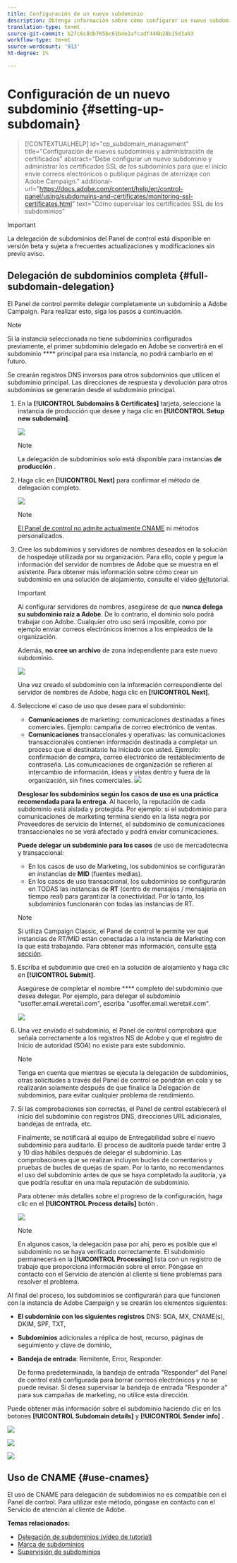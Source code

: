 ```yaml
---
title: Configuración de un nuevo subdominio
description: Obtenga información sobre cómo configurar un nuevo subdominio para las instancias de campaña
translation-type: tm+mt
source-git-commit: b27c6c8db765bc61b4e2afcadf446b28b15d3a93
workflow-type: tm+mt
source-wordcount: '913'
ht-degree: 1%

---
```



# Configuración de un nuevo subdominio {#setting-up-subdomain}

>[!CONTEXTUALHELP]
>id="cp_subdomain_management"
>title="Configuración de nuevos subdominios y administración de certificados"
>abstract="Debe configurar un nuevo subdominio y administrar los certificados SSL de los subdominios para que el inicio envíe correos electrónicos o publique páginas de aterrizaje con Adobe Campaign."
>additional-url="https://docs.adobe.com/content/help/en/control-panel/using/subdomains-and-certificates/monitoring-ssl-certificates.html" text="Cómo supervisar los certificados SSL de los subdominios"

>[!IMPORTANT]
>
>La delegación de subdominios del Panel de control está disponible en versión beta y sujeta a frecuentes actualizaciones y modificaciones sin previo aviso.

## Delegación de subdominios completa {#full-subdomain-delegation}

El Panel de control permite delegar completamente un subdominio a Adobe Campaign. Para realizar esto, siga los pasos a continuación.

>[!NOTE]
>
>Si la instancia seleccionada no tiene subdominios configurados previamente, el primer subdominio delegado en Adobe se convertirá en el subdominio **** principal para esa instancia, no podrá cambiarlo en el futuro.
>
>Se crearán registros DNS inversos para otros subdominios que utilicen el subdominio principal. Las direcciones de respuesta y devolución para otros subdominios se generarán desde el subdominio principal.

1. En la **[!UICONTROL Subdomains & Certificates]** tarjeta, seleccione la instancia de producción que desee y haga clic en **[!UICONTROL Setup new subdomain]**.

   ![](assets/subdomain1.png)

   >[!NOTE]
   >
   >La delegación de subdominios solo está disponible para instancias **de producción** .

1. Haga clic en **[!UICONTROL Next]** para confirmar el método de delegación completo.

   ![](assets/subdomain3.png)

   >[!NOTE]
   >
   >[El Panel de control no admite actualmente CNAME](#use-cnames) ni métodos personalizados.

1. Cree los subdominios y servidores de nombres deseados en la solución de hospedaje utilizada por su organización. Para ello, copie y pegue la información del servidor de nombres de Adobe que se muestra en el asistente. Para obtener más información sobre cómo crear un subdominio en una solución de alojamiento, consulte el vídeo [del](https://video.tv.adobe.com/v/30175?captions=spa)tutorial.

   >[!IMPORTANT]
   >
   >Al configurar servidores de nombres, asegúrese de que **nunca delega su subdominio raíz a Adobe**. De lo contrario, el dominio solo podrá trabajar con Adobe. Cualquier otro uso será imposible, como por ejemplo enviar correos electrónicos internos a los empleados de la organización.
   >
   >Además, **no cree un archivo** de zona independiente para este nuevo subdominio.

   ![](assets/subdomain4.png)

   Una vez creado el subdominio con la información correspondiente del servidor de nombres de Adobe, haga clic en **[!UICONTROL Next]**.

1. Seleccione el caso de uso que desee para el subdominio:

   * **Comunicaciones** de marketing: comunicaciones destinadas a fines comerciales. Ejemplo: campaña de correo electrónico de ventas.
   * **Comunicaciones** transaccionales y operativas: las comunicaciones transaccionales contienen información destinada a completar un proceso que el destinatario ha iniciado con usted. Ejemplo: confirmación de compra, correo electrónico de restablecimiento de contraseña. Las comunicaciones de organización se refieren al intercambio de información, ideas y vistas dentro y fuera de la organización, sin fines comerciales.
   ![](assets/subdomain5.png)

   **Desglosar los subdominios según los casos de uso es una práctica recomendada para la entrega**. Al hacerlo, la reputación de cada subdominio está aislada y protegida. Por ejemplo: si el subdominio para comunicaciones de marketing termina siendo en la lista negra por Proveedores de servicio de Internet, el subdominio de comunicaciones transaccionales no se verá afectado y podrá enviar comunicaciones.

   **Puede delegar un subdominio para los casos** de uso de mercadotecnia y transaccional:

   * En los casos de uso de Marketing, los subdominios se configurarán en instancias de **MID** (fuentes medias).
   * En los casos de uso transaccional, los subdominios se configurarán en TODAS las instancias de **RT** (centro de mensajes / mensajería en tiempo real) para garantizar la conectividad. Por lo tanto, los subdominios funcionarán con todas las instancias de RT.
   >[!NOTE]
   >
   >Si utiliza Campaign Classic, el Panel de control le permite ver qué instancias de RT/MID están conectadas a la instancia de Marketing con la que está trabajando. Para obtener más información, consulte [esta sección](../../instances-settings/using/instance-details.md).

1. Escriba el subdominio que creó en la solución de alojamiento y haga clic en **[!UICONTROL Submit]**.

   Asegúrese de completar el nombre **** completo del subdominio que desea delegar. Por ejemplo, para delegar el subdominio &quot;usoffer.email.weretail.com&quot;, escriba &quot;usoffer.email.weretail.com&quot;.

   ![](assets/subdomain6.png)

1. Una vez enviado el subdominio, el Panel de control comprobará que señala correctamente a los registros NS de Adobe y que el registro de Inicio de autoridad (SOA) no existe para este subdominio.

   >[!NOTE]
   >
   >Tenga en cuenta que mientras se ejecuta la delegación de subdominios, otras solicitudes a través del Panel de control se pondrán en cola y se realizarán solamente después de que finalice la Delegación de subdominios, para evitar cualquier problema de rendimiento.

1. Si las comprobaciones son correctas, el Panel de control establecerá el inicio del subdominio con registros DNS, direcciones URL adicionales, bandejas de entrada, etc.

   Finalmente, se notificará al equipo de Entregabilidad sobre el nuevo subdominio para auditarlo. El proceso de auditoría puede tardar entre 3 y 10 días hábiles después de delegar el subdominio. Las comprobaciones que se realizan incluyen bucles de comentarios y pruebas de bucles de quejas de spam. Por lo tanto, no recomendamos el uso del subdominio antes de que se haya completado la auditoría, ya que podría resultar en una mala reputación de subdominio.

   Para obtener más detalles sobre el progreso de la configuración, haga clic en el **[!UICONTROL Process details]** botón .

   ![](assets/subdomain7.png)

   >[!NOTE]
   >
   >En algunos casos, la delegación pasa por ahí, pero es posible que el subdominio no se haya verificado correctamente. El subdominio permanecerá en la **[!UICONTROL Processing]** lista con un registro de trabajo que proporciona información sobre el error. Póngase en contacto con el Servicio de atención al cliente si tiene problemas para resolver el problema.

Al final del proceso, los subdominios se configurarán para que funcionen con la instancia de Adobe Campaign y se crearán los elementos siguientes:

* **El subdominio con los siguientes registros** DNS: SOA, MX, CNAME(s), DKIM, SPF, TXT,
* **Subdominios** adicionales a réplica de host, recurso, páginas de seguimiento y clave de dominio,
* **Bandeja de entrada**: Remitente, Error, Responder.

   De forma predeterminada, la bandeja de entrada &quot;Responder&quot; del Panel de control está configurada para borrar correos electrónicos y no se puede revisar. Si desea supervisar la bandeja de entrada &quot;Responder a&quot; para sus campañas de marketing, no utilice esta dirección.

Puede obtener más información sobre el subdominio haciendo clic en los botones **[!UICONTROL Subdomain details]** y **[!UICONTROL Sender info]** .

![](assets/detail_buttons.png)

![](assets/subdomain_details.png)

![](assets/sender_info.png)

## Uso de CNAME {#use-cnames}

El uso de CNAME para delegación de subdominios no es compatible con el Panel de control. Para utilizar este método, póngase en contacto con el Servicio de atención al cliente de Adobe.

**Temas relacionados:**

* [Delegación de subdominios (vídeo de tutorial)](https://docs.adobe.com/content/help/en/campaign-learn/campaign-standard-tutorials/administrating/control-panel/subdomain-delegation.html)
* [Marca de subdominios](../../subdomains-certificates/using/subdomains-branding.md)
* [Supervisión de subdominios](../../subdomains-certificates/using/monitoring-subdomains.md)